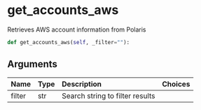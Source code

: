 # get\_accounts\_aws

Retrieves AWS account information from Polaris

```python
def get_accounts_aws(self, _filter=""):
```

## Arguments

| Name | Type | Description | Choices |
| :--- | :--- | :--- | :--- |
| filter | str | Search string to filter results |  |

